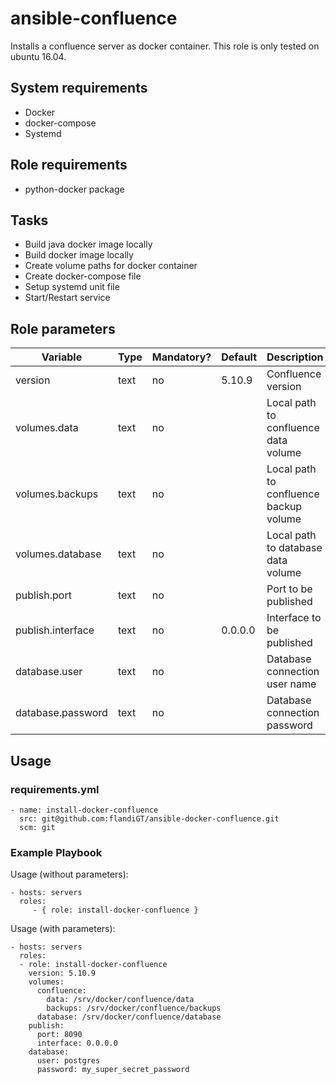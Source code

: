 # ansible-confluence

Installs a confluence server as docker container.
This role is only tested on ubuntu 16.04.

## System requirements

* Docker
* docker-compose
* Systemd

## Role requirements

* python-docker package

## Tasks

* Build java docker image locally
* Build docker image locally
* Create volume paths for docker container
* Create docker-compose file
* Setup systemd unit file
* Start/Restart service

## Role parameters

| Variable      | Type | Mandatory? | Default | Description           |
|---------------|------|------------|---------|-----------------------|
| version       | text | no         | 5.10.9  | Confluence version    |
| volumes.data  | text   | no       | <empty>  | Local path to confluence data volume |
| volumes.backups | text | no | <empty> | Local path to confluence backup volume      |
| volumes.database | text | no | <empty> | Local path to database data volume         |
| publish.port     | text | no | <empty> | Port to be published                       |
| publish.interface | text | no | 0.0.0.0 | Interface to be published                 |
| database.user     | text | no | <empty> | Database connection user name             |
| database.password | text | no | <empty> | Database connection password              |

## Usage

### requirements.yml

```
- name: install-docker-confluence
  src: git@github.com:flandiGT/ansible-docker-confluence.git
  scm: git
```

### Example Playbook

Usage (without parameters):

    - hosts: servers
      roles:
         - { role: install-docker-confluence }

Usage (with parameters):

    - hosts: servers
      roles:
      - role: install-docker-confluence
        version: 5.10.9
        volumes:
          confluence:
            data: /srv/docker/confluence/data
            backups: /srv/docker/confluence/backups
          database: /srv/docker/confluence/database
        publish:
          port: 8090
          interface: 0.0.0.0
        database:
          user: postgres
          password: my_super_secret_password
